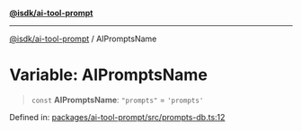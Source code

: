 [**@isdk/ai-tool-prompt**](../README.md)

***

[@isdk/ai-tool-prompt](../globals.md) / AIPromptsName

# Variable: AIPromptsName

> `const` **AIPromptsName**: `"prompts"` = `'prompts'`

Defined in: [packages/ai-tool-prompt/src/prompts-db.ts:12](https://github.com/isdk/ai-tool-prompt.js/blob/88ae2ed1235c29d7d920521dfc5c20e448fa67fc/src/prompts-db.ts#L12)

